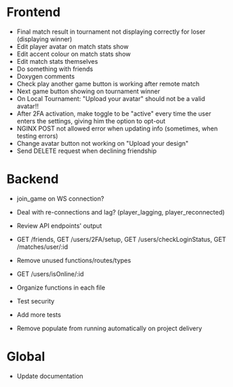 # Frontend
- Final match result in tournament not displaying correctly for loser (displaying winner)
- Edit player avatar on match stats show
- Edit accent colour on match stats show
- Edit match stats themselves
- Do something with friends
- Doxygen comments
- Check play another game button is working after remote match
- Next game button showing on tournament winner
- On Local Tournament: "Upload your avatar" should not be a valid avatar!!
- After 2FA activation, make toggle to be "active" every time the user enters the settings, giving him the option to opt-out
- NGINX POST not allowed error when updating info (sometimes, when testing errors)
- Change avatar button not working on "Upload your design"
- Send DELETE request when declining friendship

# Backend
- join_game on WS connection?
- Deal with re-connections and lag? (player_lagging, player_reconnected)

- Review API endpoints' output
 - GET /friends, GET /users/2FA/setup, GET /users/checkLoginStatus, GET /matches/user/:id
- Remove unused functions/routes/types
 - GET /users/isOnline/:id
- Organize functions in each file
- Test security
- Add more tests
- Remove populate from running automatically on project delivery

# Global
- Update documentation